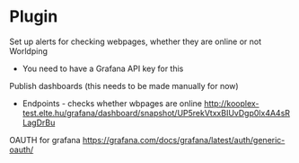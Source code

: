 # Plugin
Set up alerts for checking webpages, whether they are online or not
Worldping
* You need to have a Grafana API key for this

Publish dashboards (this needs to be made manually for now)
* Endpoints - checks whether wbpages are online
http://kooplex-test.elte.hu/grafana/dashboard/snapshot/UP5rekVtxxBIUvDgp0lx4A4sRLagDrBu

OAUTH for grafana
https://grafana.com/docs/grafana/latest/auth/generic-oauth/
